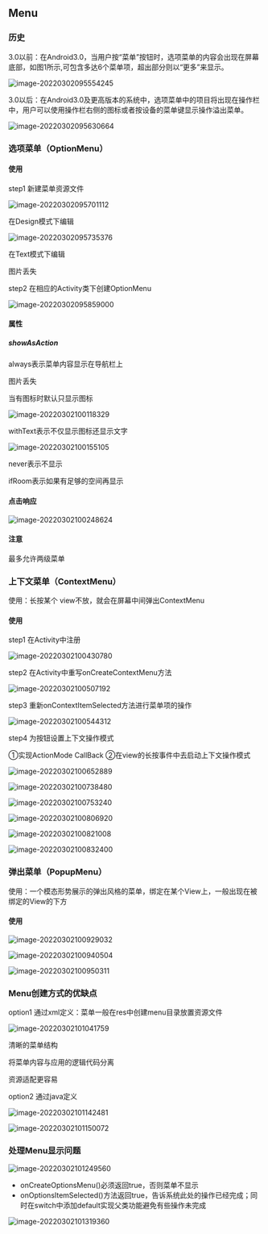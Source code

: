 ## Menu

### 历史

3.0以前：在Android3.0，当用户按“菜单”按钮时，选项菜单的内容会出现在屏幕底部，如图1所示,可包含多达6个菜单项，超出部分则以“更多”来显示。

![image-20220302095554245](Menu_imgs\Kp2rObYDghq.png)

3.0以后：在Android3.0及更高版本的系统中，选项菜单中的项目将出现在操作栏中，用户可以使用操作栏右侧的图标或者按设备的菜单键显示操作溢出菜单。

![image-20220302095630664](Menu_imgs\zV3eANhT93X.png)

### 选项菜单（OptionMenu）

#### 使用

step1 新建菜单资源文件

![image-20220302095701112](Menu_imgs\iEPake1oDcW.png)

在Design模式下编辑

![image-20220302095735376](Menu_imgs\tRSOjmJGOD8.png)

在Text模式下编辑

图片丢失

step2 在相应的Activity类下创建OptionMenu

![image-20220302095859000](Menu_imgs\HJzONsuVfog.png)

#### 属性

##### showAsAction

always表示菜单内容显示在导航栏上

图片丢失

当有图标时默认只显示图标

![image-20220302100118329](Menu_imgs\1k5D2hWc6Df.png)

withText表示不仅显示图标还显示文字

![image-20220302100155105](Menu_imgs\3Ig8IGFhUEP.png)

never表示不显示

ifRoom表示如果有足够的空间再显示

#### 点击响应

![image-20220302100248624](Menu_imgs\7TE2oWFaAQD.png)

#### 注意

最多允许两级菜单

### 上下文菜单（ContextMenu）

使用：长按某个 view不放，就会在屏幕中间弹出ContextMenu

#### 使用

step1 在Activity中注册

![image-20220302100430780](Menu_imgs\ovd1YavIth6.png)

step2 在Activity中重写onCreateContextMenu方法

![image-20220302100507192](Menu_imgs\lQN1aXOoBRT.png)

step3 重新onContextItemSelected方法进行菜单项的操作

![image-20220302100544312](Menu_imgs\PQmWaJ52waC.png)

step4 为按钮设置上下文操作模式

①实现ActionMode CallBack
②在view的长按事件中去启动上下文操作模式

![image-20220302100652889](Menu_imgs\LI0sVc9co3w.png)

![image-20220302100738480](Menu_imgs\Mn2sH9GCDce.png)

![image-20220302100753240](Menu_imgs\aRjVw33Klcu.png)

![image-20220302100806920](Menu_imgs\EwAZqboHo5g.png)

![image-20220302100821008](Menu_imgs\7RtvyWEonYu.png)

![image-20220302100832400](Menu_imgs\qP4MvzcBPr4.png)

### 弹出菜单（PopupMenu）

使用：一个模态形势展示的弹出风格的菜单，绑定在某个View上，一般出现在被绑定的View的下方

#### 使用

![image-20220302100929032](Menu_imgs\cYqxNYR7Jry.png)

![image-20220302100940504](Menu_imgs\OMSt0bH29DX.png)

![image-20220302100950311](Menu_imgs\UZG8u6QO8X2.png)

### Menu创建方式的优缺点

option1 通过xml定义：菜单一般在res中创建menu目录放置资源文件

![image-20220302101041759](Menu_imgs\UzETaLbOeS0.png)

清晰的菜单结构

将菜单内容与应用的逻辑代码分离

资源适配更容易

option2 通过java定义

![image-20220302101142481](Menu_imgs\Pb1Fi7tqlDU.png)

![image-20220302101150072](Menu_imgs\jK7Ldbvqj6F.png)

### 处理Menu显示问题

![image-20220302101249560](Menu_imgs\g8uIPrjtjxW.png)

- onCreateOptionsMenu()必须返回true，否则菜单不显示
- onOptionsItemSelected()方法返回true，告诉系统此处的操作已经完成；同时在switch中添加default实现父类功能避免有些操作未完成

![image-20220302101319360](Menu_imgs\CkZO1DpclNR.png)
